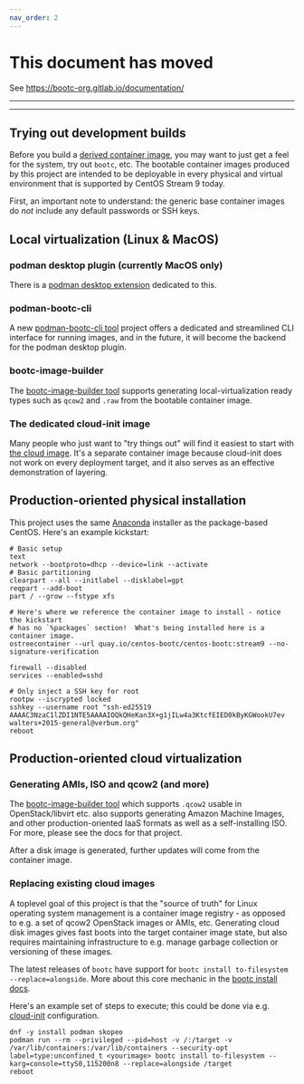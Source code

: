 ```yaml
---
nav_order: 2
---
```


# This document has moved

See <https://bootc-org.gitlab.io/documentation/>

---
---

## Trying out development builds

Before you build a [derived container image](https://gitlab.com/bootc-org/examples),
you may want to just get a feel for the system, try out `bootc`, etc.  The bootable
container images produced by this project are intended to be deployable in every
physical and virtual environment that is supported by CentOS Stream 9 today.

First, an important note to understand: the generic base container images
do *not* include any default passwords or SSH keys.

## Local virtualization (Linux & MacOS)

### podman desktop plugin (currently MacOS only)

There is a
[podman desktop extension](https://github.com/containers/podman-desktop-extension-bootc)
dedicated to this.

### podman-bootc-cli

A new [podman-bootc-cli tool](https://gitlab.com/bootc-org/podman-bootc-cli)
project offers a dedicated and streamlined CLI interface for running images, and
in the future, it will become the backend for the podman desktop plugin.

### bootc-image-builder

The
[bootc-image-builder tool](https://github.com/osbuild/bootc-image-builder)
supports generating local-virtualization ready types such as `qcow2` and `.raw`
from the bootable container image.

### The dedicated cloud-init image

Many people who just want to "try things out" will find it easiest to start
with
[the cloud image](https://gitlab.com/bootc-org/centos-bootc-layered/-/tree/main/cloud).
It's a separate container image because cloud-init does not work on every deployment
target, and it also serves as an effective demonstration of layering.

## Production-oriented physical installation

This project uses the same
[Anaconda](https://anaconda-installer.readthedocs.io/en/latest/intro.html)
installer as the package-based CentOS.  Here's an example kickstart:

```text
# Basic setup
text
network --bootproto=dhcp --device=link --activate
# Basic partitioning
clearpart --all --initlabel --disklabel=gpt
reqpart --add-boot
part / --grow --fstype xfs

# Here's where we reference the container image to install - notice the kickstart
# has no `%packages` section!  What's being installed here is a container image.
ostreecontainer --url quay.io/centos-bootc/centos-bootc:stream9 --no-signature-verification

firewall --disabled
services --enabled=sshd

# Only inject a SSH key for root
rootpw --iscrypted locked
sshkey --username root "ssh-ed25519 AAAAC3NzaC1lZDI1NTE5AAAAIOQkQHeKan3X+g1jILw4a3KtcfEIED0kByKGWookU7ev walters+2015-general@verbum.org"
reboot
```

## Production-oriented cloud virtualization

### Generating AMIs, ISO and qcow2 (and more)

The [bootc-image-builder tool](https://github.com/osbuild/bootc-image-builder)
which supports `.qcow2` usable in OpenStack/libvirt etc. also supports generating
Amazon Machine Images, and other production-oriented IaaS formats as well as a
self-installing ISO.  For more, please see the docs for that project.

After a disk image is generated, further updates will come from the container image.

### Replacing existing cloud images

A toplevel goal of this project is that the "source of truth" for Linux
operating system management is a container image registry - as opposed to e.g. a
set of qcow2 OpenStack images or AMIs, etc.  Generating cloud disk images
gives fast boots into the target container image state, but also requires
maintaining  infrastructure to e.g. manage garbage collection or versioning of
these images.

The latest releases of `bootc` have support for
`bootc install to-filesystem --replace=alongside`. More about this core mechanic
in the
[bootc install docs](https://github.com/containers/bootc/blob/main/docs/install.md).

Here's an example set of steps to execute; this could be done via e.g.
[cloud-init](https://cloudinit.readthedocs.io/en/latest/reference/index.html)
configuration.

```shell
dnf -y install podman skopeo
podman run --rm --privileged --pid=host -v /:/target -v /var/lib/containers:/var/lib/containers --security-opt label=type:unconfined_t <yourimage> bootc install to-filesystem --karg=console=ttyS0,115200n8 --replace=alongside /target
reboot
```
